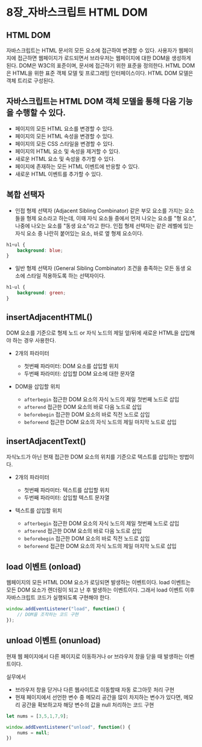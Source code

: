 # 8장_자바스크립트 HTML DOM

## HTML DOM

자바스크립트는 HTML 문서의 모든 요소에 접근하여 변경할 수 있다. 사용자가 웹페이지에 접근하면 웹페이지가 로드되면서 브라우저는 웹페이지에 대한 DOM을 생성하게 된다.
DOM은 W3C의 표준이며, 문서에 접근하기 위한 표준을 정의한다.
HTML DOM은 HTML을 위한 표준 객체 모델 및 프로그래밍 인터페이스이다.
HTML DOM 모델은 객체 트리로 구성된다.

## 자바스크립트는 HTML DOM 객체 모델을 통해 다음 기능을 수행할 수 있다.

- 페이지의 모든 HTML 요소를 변경할 수 있다.
- 페이지의 모든 HTML 속성을 변경할 수 있다.
- 페이지의 모든 CSS 스타일을 변경할 수 있다.
- 페이지의 HTML 요소 및 속성을 제거할 수 있다.
- 새로운 HTML 요소 및 속성을 추가할 수 있다.
- 페이지에 존재하는 모든 HTML 이벤트에 반응할 수 있다.
- 새로운 HTML 이벤트를 추가할 수 있다.


## 복합 선택자

- 인접 형제 선택자 (Adjacent Sibling Combinator)
같은 부모 요소를 가지는 요소들을 형제 요소라고 하는데, 이때 자식 요소들 중에서 먼저 나오는 요소를 "형 요소", 나중에 나오는 요소를 "동생 요소"라고 한다.
인접 형제 선택자는 같은 레벨에 있는 자식 요소 중 나란히 붙어있는 요소, 바로 옆 형제 요소이다.
```css
h1+ul {
    background: blue;
}
```
- 일반 형제 선택자 (General Sibling Combinator)
조건을 충족하는 모든 동생 요소에 스타일 적용하도록 하는 선택자이다.
```css
h1~ul {
    background: green;
}
```

## insertAdjacentHTML()

DOM 요소를 기준으로 형제 노드 or 자식 노드의 제일 앞/뒤에 새로운 HTML을 삽입해야 하는 경우 사용한다.

- 2개의 파라미터 
  - 첫번째 파라미터: DOM 요소를 삽입할 위치
  - 두번째 파라미터: 삽입할 DOM 요소에 대한 문자열

- DOM을 삽입할 위치
  - `afterbegin` 접근한 DOM 요소의 자식 노드의 제일 첫번째 노드로 삽입
  - `afterend` 접근한 DOM 요소의 바로 다음 노드로 삽입
  - `beforebegin` 접근한 DOM 요소의 바로 직전 노드로 삽입
  - `beforeend` 접근한 DOM 요소의 자식 노드의 제일 마지막 노드로 삽입

## insertAdjacentText()

자식노드가 아닌 현재 접근한 DOM 요소의 위치를 기준으로 텍스트를 삽입하는 방법이다.

- 2개의 파라미터 
  - 첫번째 파라미터: 텍스트를 삽입할 위치
  - 두번째 파라미터: 삽입할 텍스트 문자열

- 텍스트를 삽입할 위치
  - `afterbegin` 접근한 DOM 요소의 자식 노드의 제일 첫번째 노드로 삽입
  - `afterend` 접근한 DOM 요소의 바로 다음 노드로 삽입
  - `beforebegin` 접근한 DOM 요소의 바로 직전 노드로 삽입
  - `beforeend` 접근한 DOM 요소의 자식 노드의 제일 마지막 노드로 삽입

## load 이벤트 (onload)

웹페이지의 모든 HTML DOM 요소가 로딩되면 발생하는 이벤트이다.
load 이벤트는 모든 DOM 요소가 렌더링이 되고 난 후 발생하는 이벤트이다. 그래서 load 이벤트 이후 자바스크립트 코드가 실행되도록 구현해야 한다.

```javascript
window.addEventListener("load", function() {
    // DOM을 조작하는 코드 구현
});
```

## unload 이벤트 (onunload)

현재 웹 페이지에서 다른 페이지로 이동하거나 or 브라우저 창을 닫을 때 발생하는 이벤트이다.

실무에서
- 브라우저 창을 닫거나 다른 웹사이트로 이동할때 자동 로그아웃 처리 구현
- 현재 페이지에서 선언한 변수 중 메모리 공간을 많이 차지하는 변수가 있다면, 메모리 공간을 확보하고자 해당 변수의 값을 null 처리하는 코드 구현

```javascript
let nums = [3,5,1,7,9]; 

window.addEventListener("unload", function() {
    nums = null;
})
```